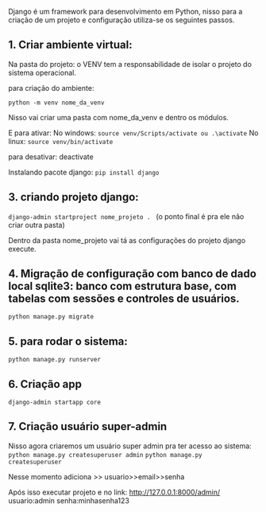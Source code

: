Django é um framework para desenvolvimento em Python, nisso para a criação de um projeto e configuração utiliza-se os seguintes passos.

## 1. Criar ambiente virtual:

Na pasta do projeto:
o VENV tem a responsabilidade de isolar o projeto do sistema operacional.

para criação do ambiente:


```python -m venv nome_da_venv```

Nisso vai criar uma pasta com nome_da_venv e dentro os módulos.

E para ativar:
No windows: 
```source venv/Scripts/activate ou .\activate```
No linux: 
```source venv/bin/activate```

para desativar: deactivate


Instalando pacote django:
```pip install django```

## 3. criando projeto django:
```django-admin startproject nome_projeto . ```
(o ponto final é pra ele não criar outra pasta)

Dentro da pasta nome_projeto vai tá as configurações do projeto django execute.


## 4. Migração de configuração com banco de dado local sqlite3: banco com estrutura base, com tabelas com sessões e controles de usuários.
```python manage.py migrate```

## 5. para rodar o sistema:
``` python manage.py runserver ```


## 6. Criação app
``` django-admin startapp core ```

## 7. Criação usuário super-admin
Nisso agora criaremos um usuário super admin pra ter acesso ao sistema:
``` python manage.py createsuperuser admin```
``` python manage.py createsuperuser ```

Nesse momento adiciona >> usuario>>email>>senha

Após isso executar projeto e no link: http://127.0.0.1:8000/admin/
usuario:admin 
senha:minhasenha123



